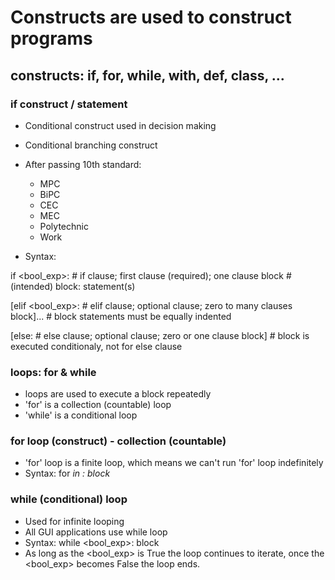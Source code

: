 # Constructs are used to construct programs
## constructs: if, for, while, with, def, class, ...

### if construct / statement
- Conditional construct used in decision making
- Conditional branching construct
- After passing 10th standard:
    - MPC
    - BiPC
    - CEC
    - MEC
    - Polytechnic
    - Work

- Syntax:

if <bool_exp>:          # if clause; first clause (required); one clause
    block               # (intended) block: statement(s)

[elif <bool_exp>:       # elif clause; optional clause; zero to many clauses
    block]...           # block statements must be equally indented

[else:                  # else clause; optional clause; zero or one clause
    block]              # block is executed conditionaly, not for else clause

### loops: for & while
- loops are used to execute a block repeatedly
- 'for' is a collection (countable) loop
- 'while' is a conditional loop

### for loop (construct) - collection (countable)
- 'for' loop is a finite loop, which means we can't run 'for' loop indefinitely
- Syntax:
for <var> in <collection>:
    block


### while (conditional) loop
- Used for infinite looping
- All GUI applications use while loop
- Syntax:
        while <bool_exp>:
            block
- As long as the <bool_exp> is True the loop continues to iterate, once the <bool_exp> becomes False the loop ends.